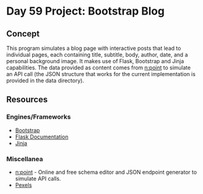 # Day 59 Project: Bootstrap Blog

## Concept

This program simulates a blog page with interactive posts that lead to individual pages, each containing title, subtitle, body, author, date, and a personal background image. It makes use of Flask, Bootstrap and Jinja capabilities. The data provided as content comes from [n:point](https://www.npoint.io/) to simulate an API call (the JSON structure that works for the current implementation is provided in the data directory).

## Resources

### Engines/Frameworks

- [Bootstrap](https://getbootstrap.com/)
- [Flask Documentation](https://flask.palletsprojects.com/en/3.0.x/)
- [Jinja](https://jinja.palletsprojects.com/en/2.11.x/)

### Miscellanea

- [n:point](https://www.npoint.io/) - Online and free schema editor and JSON endpoint generator to simulate API calls.
- [Pexels](https://www.pexels.com/)
